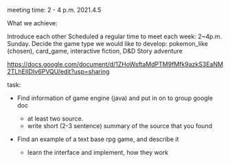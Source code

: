 meeting time: 2 - 4 p.m. 2021.4.5

What we achieve: 

Introduce each other
Scheduled a regular time to meet each week: 2~4p.m. Sunday. 
Decide the game type we would like to develop: pokemon_like (chosen), card_game, interactive fiction, D&D Story adventure

https://docs.google.com/document/d/1ZHoWsftaMdPTM9fMfk9azkS3EaNM2TLhEIIDIv6PVQU/edit?usp=sharing

task:
- Find information of game engine (java) and put in on to group google doc
   - at least two source.
   - write short (2-3 sentence) summary of the source that you found  
   
- Find an example of a text base rpg game, and describe it
  - learn the interface and implement, how they work